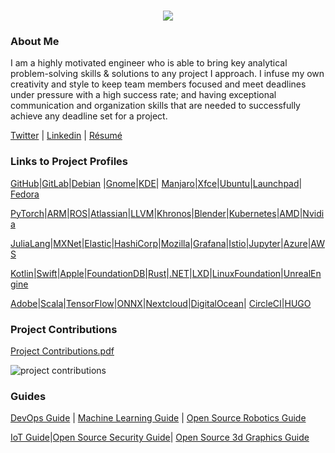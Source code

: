 <h1 align="center">
 <img src="https://user-images.githubusercontent.com/45159366/81243342-6c350f00-8fc4-11ea-9037-9cbe0f7bf3ff.png">
</h1>

### About Me
I am a highly motivated engineer who is able to bring key analytical problem-solving skills & solutions to any project I approach. I infuse my own creativity and style to keep team members focused and meet deadlines under pressure with a high success rate; and having exceptional communication and organization skills that are needed to successfully achieve any deadline set for a project. 

[Twitter](https://twitter.com/Miker256) | [Linkedin](https://www.linkedin.com/in/michael-royal-b923b4134/) | [Résumé](https://github.com/mikeroyal/mikeroyal.github.io/files/4640778/Michael_R_Resume.pdf)

### Links to Project Profiles

[GitHub](https://github.com/mikeroyal)|[GitLab](https://gitlab.com/maos20008)|[Debian](https://salsa.debian.org/mikeroyal-guest) |[Gnome](https://gitlab.gnome.org/maos20008)|[KDE](https://invent.kde.org/mikeroyal)| [Manjaro](https://gitlab.manjaro.org/mikeroyal?nav_source=navbar)|[Xfce](https://gitlab.xfce.org/mikeroyal)|[Ubuntu](https://discourse.ubuntu.com/u/khaotic/summary)|[Launchpad](https://launchpad.net/~maos20008)| [Fedora](https://discussion.fedoraproject.org/u/miker256/summary)

[PyTorch](https://discuss.pytorch.org/u/miker256/summary)|[ARM](https://community.arm.com/members/miker256)|[ROS](https://discourse.ros.org/u/miker256/summary)|[Atlassian](https://community.developer.atlassian.com/u/mikeroyal/summary)|[LLVM](https://llvm.discourse.group/u/miker256/summary)|[Khronos](https://community.khronos.org/u/miker256/summary)|[Blender](https://devtalk.blender.org/u/miker256/summary)|[Kubernetes](https://discuss.kubernetes.io/u/miker256/summary)|[AMD](https://community.amd.com/people/miker256)|[Nvidia](https://forums.developer.nvidia.com/u/mikeroyal/summary)

[JuliaLang](https://discourse.julialang.org/u/miker256)|[MXNet](https://discuss.mxnet.io/u/miker256/summary)|[Elastic](https://discuss.elastic.co/u/miker256/summary)|[HashiCorp](https://discuss.hashicorp.com/u/mikeroyal/summary)|[Mozilla](https://discourse.mozilla.org/u/miker256/summary)|[Grafana](https://community.grafana.com/u/mikeroyal/summary)|[Istio](https://discuss.istio.io/u/mikeroyal/summary)|[Jupyter](https://discourse.jupyter.org/u/miker256/summary)|[Azure](https://techcommunity.microsoft.com/t5/user/viewprofilepage/user-id/463780)|[AWS](https://forums.aws.amazon.com/category.jspa?categoryID=3)

[Kotlin](https://discuss.kotlinlang.org/u/miker256/summary)|[Swift](https://forums.swift.org/u/miker256/summary)|[Apple](https://forums.developer.apple.com/people/mikeroyal)|[FoundationDB](https://forums.foundationdb.org/u/miker256/summary)|[Rust](https://users.rust-lang.org/u/miker256/summary)|[.NET](https://forums.dotnetfoundation.org/u/miker256/summary)|[LXD](https://discuss.linuxcontainers.org/u/miker256/summary)|[LinuxFoundation](https://forum.linuxfoundation.org/profile/mikeroyal)|[UnrealEngine](https://forums.unrealengine.com/member/3563050-khaotic_256)

[Adobe](https://community.adobe.com/t5/user/viewprofilepage/user-id/17269185)|[Scala](https://contributors.scala-lang.org/u/mikeroyal/summary)|[TensorFlow](https://groups.google.com/a/tensorflow.org/forum/#!forum/developers)|[ONNX](https://gitter.im/onnx/Lobby#)|[Nextcloud](https://help.nextcloud.com/u/miker256/summary)|[DigitalOcean](https://www.digitalocean.com/community/users/miker256)| [CircleCI](https://discuss.circleci.com/u/miker256/summary)|[HUGO](https://discourse.gohugo.io/u/miker256/summary)

### Project Contributions
[Project Contributions.pdf](https://github.com/mikeroyal/mikeroyal.github.io/files/4536764/Project.Contributions.pdf)

![project contributions](https://user-images.githubusercontent.com/45159366/80323848-acd1a300-87e2-11ea-9e0d-261de4575a8e.png)

### Guides

[DevOps Guide](https://salsa.debian.org/mikeroyal-guest/devops) | [Machine Learning Guide](https://gitlab.com/maos20008/intro-to-machine-learning) | [Open Source Robotics Guide](https://invent.kde.org/mikeroyal/robotics)

[IoT Guide](https://github.com/mikeroyal/IoT-Guide)|[Open Source Security Guide](https://salsa.debian.org/mikeroyal-guest/open-source-security-guide)| [Open Source 3d Graphics Guide](https://gitlab.com/maos20008/open-source-3d-modeling-guide)
